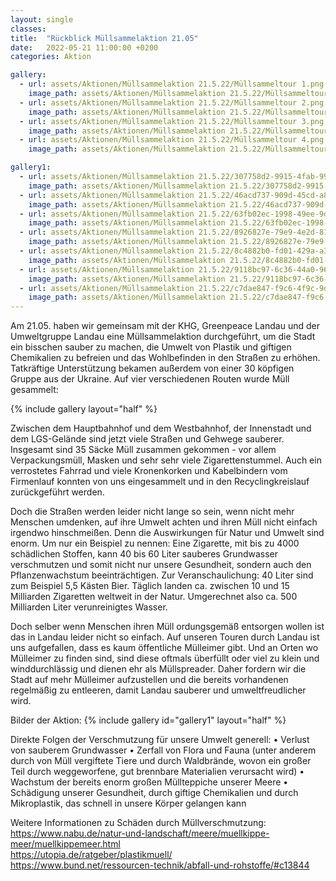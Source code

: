```yaml
---
layout: single
classes: 
title:  "Rückblick Müllsammelaktion 21.05"
date:   2022-05-21 11:00:00 +0200
categories: Aktion

gallery:
  - url: assets/Aktionen/Müllsammelaktion 21.5.22/Müllsammeltour 1.png
    image_path: assets/Aktionen/Müllsammelaktion 21.5.22/Müllsammeltour 1.png
  - url: assets/Aktionen/Müllsammelaktion 21.5.22/Müllsammeltour 2.png
    image_path: assets/Aktionen/Müllsammelaktion 21.5.22/Müllsammeltour 2.png
  - url: assets/Aktionen/Müllsammelaktion 21.5.22/Müllsammeltour 3.png
    image_path: assets/Aktionen/Müllsammelaktion 21.5.22/Müllsammeltour 3.png
  - url: assets/Aktionen/Müllsammelaktion 21.5.22/Müllsammeltour 4.png
    image_path: assets/Aktionen/Müllsammelaktion 21.5.22/Müllsammeltour 4.png

gallery1:
  - url: assets/Aktionen/Müllsammelaktion 21.5.22/307758d2-9915-4fab-9920-06e9a282f93f.jpg
    image_path: assets/Aktionen/Müllsammelaktion 21.5.22/307758d2-9915-4fab-9920-06e9a282f93f.jpg
  - url: assets/Aktionen/Müllsammelaktion 21.5.22/46acd737-909d-45cd-a830-7f2456152138.jpg
    image_path: assets/Aktionen/Müllsammelaktion 21.5.22/46acd737-909d-45cd-a830-7f2456152138.jpg  
  - url: assets/Aktionen/Müllsammelaktion 21.5.22/63fb02ec-1998-49ee-9dc8-d38c60ea529a.jpg
    image_path: assets/Aktionen/Müllsammelaktion 21.5.22/63fb02ec-1998-49ee-9dc8-d38c60ea529a.jpg
  - url: assets/Aktionen/Müllsammelaktion 21.5.22/8926827e-79e9-4e2d-81ca-0d927002d78d.jpg
    image_path: assets/Aktionen/Müllsammelaktion 21.5.22/8926827e-79e9-4e2d-81ca-0d927002d78d.jpg
  - url: assets/Aktionen/Müllsammelaktion 21.5.22/8c4882b0-fd01-429a-a3f5-452bf13e6680.jpg
    image_path: assets/Aktionen/Müllsammelaktion 21.5.22/8c4882b0-fd01-429a-a3f5-452bf13e6680.jpg
  - url: assets/Aktionen/Müllsammelaktion 21.5.22/9118bc97-6c36-44a0-96d6-f79104b2302f.jpg
    image_path: assets/Aktionen/Müllsammelaktion 21.5.22/9118bc97-6c36-44a0-96d6-f79104b2302f.jpg
  - url: assets/Aktionen/Müllsammelaktion 21.5.22/c7dae847-f9c6-4f9c-9d10-2cc8e043a006.jpg
    image_path: assets/Aktionen/Müllsammelaktion 21.5.22/c7dae847-f9c6-4f9c-9d10-2cc8e043a006.jpg   
---
```


Am 21.05. haben wir gemeinsam mit der KHG, Greenpeace Landau und der Umweltgruppe Landau eine Müllsammelaktion durchgeführt, um die Stadt ein bisschen sauber zu machen, die Umwelt von Plastik und giftigen Chemikalien zu befreien und das Wohlbefinden in den Straßen zu erhöhen. Tatkräftige Unterstützung bekamen außerdem von einer 30 köpfigen Gruppe aus der Ukraine. 
Auf vier verschiedenen Routen wurde Müll gesammelt: <br>

{% include gallery layout="half" %} <br>

Zwischen dem Hauptbahnhof und dem Westbahnhof, der Innenstadt und dem LGS-Gelände sind jetzt viele Straßen und Gehwege sauberer. Insgesamt sind 35 Säcke Müll zusammen gekommen - vor allem Verpackungsmüll, Masken und sehr sehr viele Zigarettenstummel. Auch ein verrostetes Fahrrad und viele Kronenkorken und Kabelbindern vom Firmenlauf konnten von uns eingesammelt und in den Recyclingkreislauf zurückgeführt werden. <br>

Doch die Straßen werden leider nicht lange so sein, wenn nicht mehr Menschen umdenken, auf ihre Umwelt achten und ihren Müll nicht einfach irgendwo hinschmeißen.
Denn die Auswirkungen für Natur und Umwelt sind enorm. Um nur ein Beispiel zu nennen: Eine Zigarette, mit bis zu 4000 schädlichen Stoffen, kann 40 bis 60 Liter sauberes Grundwasser verschmutzen und somit nicht nur unsere Gesundheit, sondern auch den Pflanzenwachstum beeinträchtigen. Zur Veranschaulichung: 40 Liter sind zum Beispiel 5,5 Kästen Bier. Täglich landen ca. zwischen 10 und 15 Milliarden Zigaretten weltweit in der Natur. Umgerechnet also ca. 500 Milliarden Liter verunreinigtes Wasser. <br>

Doch selber wenn Menschen ihren Müll ordungsgemäß entsorgen wollen ist das in Landau leider nicht so einfach. Auf unseren Touren durch Landau ist uns aufgefallen, dass es kaum öffentliche Mülleimer gibt. Und an Orten wo Mülleimer zu finden sind, sind diese oftmals überfüllt oder viel zu klein und winddurchlässig und dienen ehr als Müllspreader. Daher fordern wir die Stadt auf mehr Mülleimer aufzustellen und die bereits vorhandenen regelmäßig zu entleeren, damit Landau sauberer und umweltfreudlicher wird. 

Bilder der Aktion:
{% include gallery id="gallery1" layout="half" %} <br>

Direkte Folgen der Verschmutzung für unsere Umwelt generell:
• Verlust von sauberem Grundwasser
• Zerfall von Flora und Fauna (unter anderem durch von Müll vergiftete Tiere und durch Waldbrände, wovon ein großer Teil durch weggeworfene, gut brennbare Materialien verursacht wird)
• Wachstum der bereits enorm großen Müllteppiche unserer Meere
• Schädigung unserer Gesundheit, durch giftige Chemikalien und durch Mikroplastik, das schnell in unsere Körper gelangen kann

Weitere Informationen zu Schäden durch Müllverschmutzung: <br>
https://www.nabu.de/natur-und-landschaft/meere/muellkippe-meer/muellkippemeer.html <br>
https://utopia.de/ratgeber/plastikmuell/ <br>
https://www.bund.net/ressourcen-technik/abfall-und-rohstoffe/#c13844 <br>
